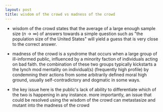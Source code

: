 ```yaml
---
layout: post
title: wisdom of the crowd vs madness of the crowd
---
```


- wisdom of the crowd states that the average of a large enough sample size ($n \rightarrow \infty$) of answers towards a simple question such as "the population size of the United States" will yield a guess that is very close to the correct answer.

- madness of the crowd is a syndrome that occurs when a large group of ill-informed public, influenced by a minority faction of individuals acting on bad faith. the combination of these two groups typically kickstarts a the lynch mod mentality on individual(s) (frequently high profile) by condemning their actions from some arbitrarily defined moral high ground, usually self-contradictory and dogmatic in some ways.

- the key issue here is the public's lack of ability to differentiate which of the two is happening in any instance. more importantly, an issue that could be resolved using the wisdom of the crowd can metastasize and mutant into the madness of the crowd